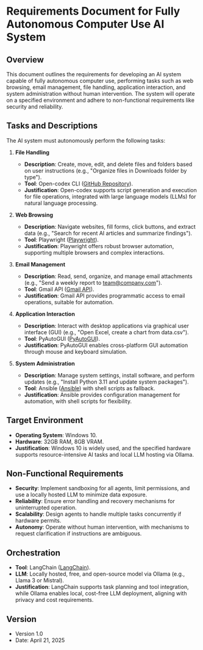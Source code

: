 # Requirements Document for Fully Autonomous Computer Use AI System

## Overview
This document outlines the requirements for developing an AI system capable of fully autonomous computer use, performing tasks such as web browsing, email management, file handling, application interaction, and system administration without human intervention. The system will operate on a specified environment and adhere to non-functional requirements like security and reliability.

## Tasks and Descriptions
The AI system must autonomously perform the following tasks:

1. **File Handling**
   - **Description**: Create, move, edit, and delete files and folders based on user instructions (e.g., "Organize files in Downloads folder by type").
   - **Tool**: Open-codex CLI ([GitHub Repository](https://github.com/ymichael/open-codex)).
   - **Justification**: Open-codex supports script generation and execution for file operations, integrated with large language models (LLMs) for natural language processing.

2. **Web Browsing**
   - **Description**: Navigate websites, fill forms, click buttons, and extract data (e.g., "Search for recent AI articles and summarize findings").
   - **Tool**: Playwright ([Playwright](https://playwright.dev/)).
   - **Justification**: Playwright offers robust browser automation, supporting multiple browsers and complex interactions.

3. **Email Management**
   - **Description**: Read, send, organize, and manage email attachments (e.g., "Send a weekly report to team@company.com").
   - **Tool**: Gmail API ([Gmail API](https://developers.google.com/gmail/api)).
   - **Justification**: Gmail API provides programmatic access to email operations, suitable for automation.

4. **Application Interaction**
   - **Description**: Interact with desktop applications via graphical user interface (GUI) (e.g., "Open Excel, create a chart from data.csv").
   - **Tool**: PyAutoGUI ([PyAutoGUI](https://pyautogui.readthedocs.io/)).
   - **Justification**: PyAutoGUI enables cross-platform GUI automation through mouse and keyboard simulation.

5. **System Administration**
   - **Description**: Manage system settings, install software, and perform updates (e.g., "Install Python 3.11 and update system packages").
   - **Tool**: Ansible ([Ansible](https://www.ansible.com/)) with shell scripts as fallback.
   - **Justification**: Ansible provides configuration management for automation, with shell scripts for flexibility.

## Target Environment
- **Operating System**: Windows 10.
- **Hardware**: 32GB RAM, 8GB VRAM.
- **Justification**: Windows 10 is widely used, and the specified hardware supports resource-intensive AI tasks and local LLM hosting via Ollama.

## Non-Functional Requirements
- **Security**: Implement sandboxing for all agents, limit permissions, and use a locally hosted LLM to minimize data exposure.
- **Reliability**: Ensure error handling and recovery mechanisms for uninterrupted operation.
- **Scalability**: Design agents to handle multiple tasks concurrently if hardware permits.
- **Autonomy**: Operate without human intervention, with mechanisms to request clarification if instructions are ambiguous.

## Orchestration
- **Tool**: LangChain ([LangChain](https://langchain.com/)).
- **LLM**: Locally hosted, free, and open-source model via Ollama (e.g., Llama 3 or Mistral).
- **Justification**: LangChain supports task planning and tool integration, while Ollama enables local, cost-free LLM deployment, aligning with privacy and cost requirements.

## Version
- Version 1.0
- Date: April 21, 2025